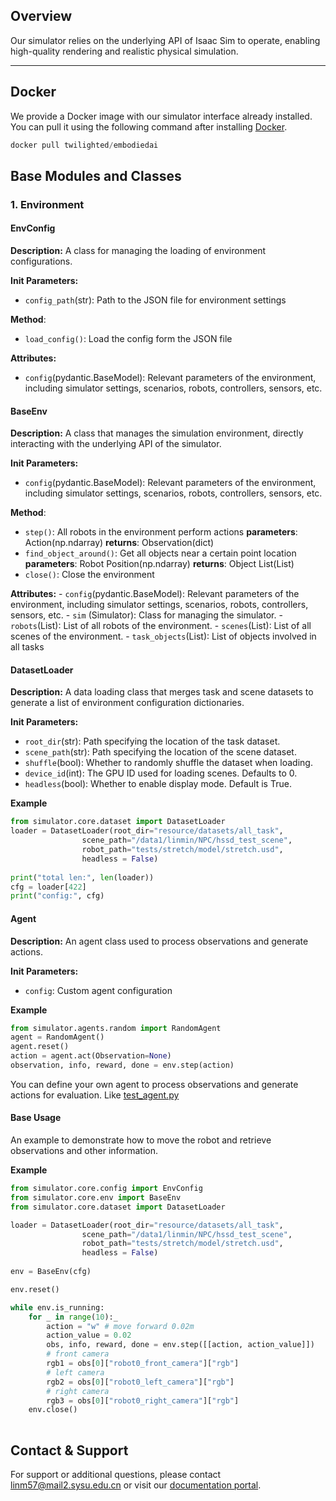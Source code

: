 ## Overview

 Our simulator relies on the underlying API of Isaac Sim to operate, enabling high-quality rendering and realistic physical simulation.
 
___

## Docker

We provide a Docker image with our simulator interface already installed. You can pull it using the following command after installing [Docker](https://docs.docker.com/engine/install/).

```python
docker pull twilighted/embodiedai
```

## Base Modules and Classes
###  **1. Environment**
#### **EnvConfig**

**Description:** A class for managing the loading of environment configurations. 

**Init Parameters:**
- `config_path`(str): Path to the JSON file for environment settings

**Method**:
- `load_config()`: Load the config form the JSON file

**Attributes:**
- `config`(pydantic.BaseModel): Relevant parameters of the environment, including simulator settings, scenarios, robots, controllers, sensors, etc.


#### **BaseEnv**

**Description:** A class that manages the simulation environment, directly interacting with the underlying API of the simulator.

**Init Parameters:**
- `config`(pydantic.BaseModel): Relevant parameters of the environment, including simulator settings, scenarios, robots, controllers, sensors, etc.

**Method**:
- `step()`: All robots in the environment perform actions 
        **parameters**: Action(np.ndarray)
        **returns**: Observation(dict)
- `find_object_around()`: Get all objects near a certain point location
        **parameters**: Robot Position(np.ndarray)
        **returns**: Object List(List)
- `close()`: Close the environment

**Attributes:**
	- `config`(pydantic.BaseModel): Relevant parameters of the environment, including simulator settings, scenarios, robots, controllers, sensors, etc.
	- `sim` (Simulator): Class for managing the simulator.
	- `robots`(List): List of all robots of the environment. 
	- `scenes`(List): List of all scenes of the environment.
	- `task_objects`(List): List of objects involved in all tasks

#### **DatasetLoader**

**Description:** A data loading class that merges task and scene datasets to generate a list of environment configuration dictionaries.

**Init Parameters:**
- `root_dir`(str): Path specifying the location of the task dataset.
- `scene_path`(str): Path specifying the location of the scene dataset.
- `shuffle`(bool):  Whether to randomly shuffle the dataset when loading.
- `device_id`(int): The GPU ID used for loading scenes. Defaults to 0.
- `headless`(bool):  Whether to enable display mode. Default is True.

**Example**
```python
from simulator.core.dataset import DatasetLoader
loader = DatasetLoader(root_dir="resource/datasets/all_task",
				scene_path="/data1/linmin/NPC/hssd_test_scene",
				robot_path="tests/stretch/model/stretch.usd",
				headless = False)
				
print("total len:", len(loader))
cfg = loader[422]
print("config:", cfg)
```

#### **Agent**

**Description:**  An agent class used to process observations and generate actions.

**Init Parameters:**
- `config`: Custom agent configuration

**Example**
```python
from simulator.agents.random import RandomAgent
agent = RandomAgent()
agent.reset()
action = agent.act(Observation=None)
observation, info, reward, done = env.step(action)
```
You can define your own agent to process observations and generate actions for evaluation. Like [test_agent.py](./tests/test_scene/test_agent.py)

#### **Base Usage**

An example to demonstrate how to move the robot and retrieve observations and other information.


**Example**
```python
from simulator.core.config import EnvConfig
from simulator.core.env import BaseEnv
from simulator.core.dataset import DatasetLoader

loader = DatasetLoader(root_dir="resource/datasets/all_task",
				scene_path="/data1/linmin/NPC/hssd_test_scene",
				robot_path="tests/stretch/model/stretch.usd",
				headless = False)
				
env = BaseEnv(cfg)

env.reset()

while env.is_running:
    for _ in range(10):_
		action = "w" # move forward 0.02m
        action_value = 0.02 
        obs, info, reward, done = env.step([[action, action_value]])
        # front camera
		rgb1 = obs[0]["robot0_front_camera"]["rgb"] 
		# left camera
		rgb2 = obs[0]["robot0_left_camera"]["rgb"]
		# right camera 
		rgb3 = obs[0]["robot0_right_camera"]["rgb"]
	env.close()
	    
```


## Contact & Support

For support or additional questions, please contact linm57@mail2.sysu.edu.cn or visit our [documentation portal](https://github.com/pzhren/InfiniteWorld).
